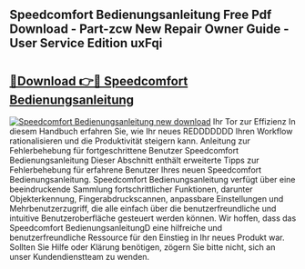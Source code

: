 ## Speedcomfort Bedienungsanleitung Free Pdf Download - Part-zcw New Repair Owner Guide - User Service Edition uxFqi

# <h2><a href="http://df3sm5x.blite.top/?on=Speedcomfort+Bedienungsanleitung">🔗Download 👉🔴 Speedcomfort Bedienungsanleitung</a></h2>

[![Speedcomfort Bedienungsanleitung new download](https://i.imgur.com/lujVjoI.png)](http://df3sm5x.blite.top/?on=Speedcomfort+Bedienungsanleitung)
Ihr Tor zur Effizienz In diesem Handbuch erfahren Sie, wie Ihr neues REDDDDDDD Ihren Workflow rationalisieren und die Produktivität steigern kann. Anleitung zur Fehlerbehebung für fortgeschrittene Benutzer Speedcomfort Bedienungsanleitung Dieser Abschnitt enthält erweiterte Tipps zur Fehlerbehebung für erfahrene Benutzer Ihres neuen Speedcomfort Bedienungsanleitung. Speedcomfort Bedienungsanleitung verfügt über eine beeindruckende Sammlung fortschrittlicher Funktionen, darunter Objekterkennung, Fingerabdruckscannen, anpassbare Einstellungen und Mehrbenutzerzugriff, die alle einfach über die benutzerfreundliche und intuitive Benutzeroberfläche gesteuert werden können. Wir hoffen, dass das Speedcomfort BedienungsanleitungD eine hilfreiche und benutzerfreundliche Ressource für den Einstieg in Ihr neues Produkt war. Sollten Sie Hilfe oder Klärung benötigen, zögern Sie bitte nicht, sich an unser Kundendienstteam zu wenden.
